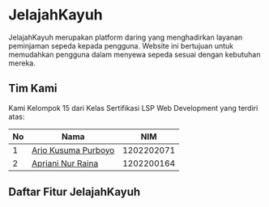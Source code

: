 
# JelajahKayuh
JelajahKayuh merupakan platform daring yang menghadirkan layanan peminjaman sepeda kepada pengguna. Website ini bertujuan untuk memudahkan pengguna dalam menyewa sepeda sesuai dengan kebutuhan mereka.


## Tim Kami

Kami Kelompok 15 dari Kelas Sertifikasi LSP Web Development yang terdiri atas:

| No  | Nama                                                         | NIM        |
| --- | ------------------------------------------------------------ | ---------- |
| 1   | [Ario Kusuma Purboyo](https://www.instagram.com/ariadanidf/) | 1202202071 |
| 2   | [Apriani Nur Raina](1202200195)                              | 1202200164 | 


## Daftar Fitur JelajahKayuh

